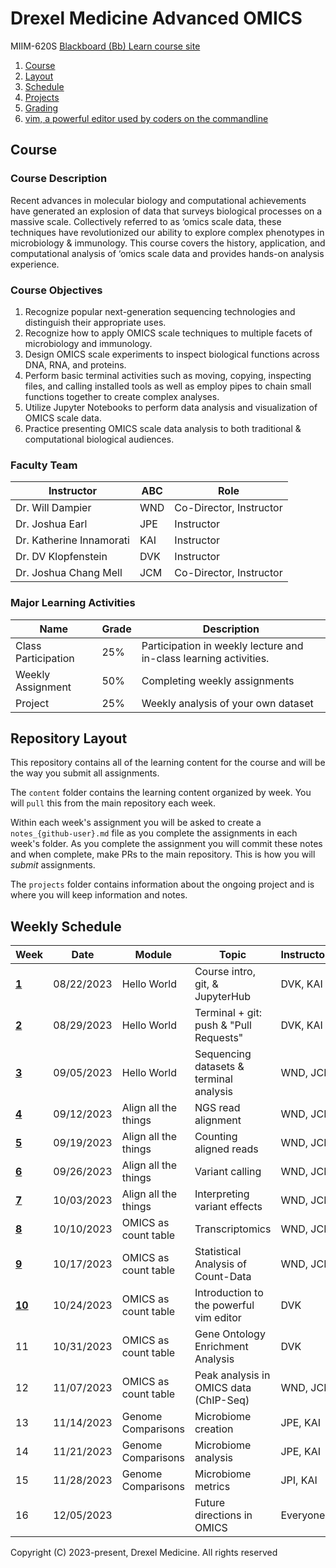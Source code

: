 # Drexel Medicine Advanced OMICS
MIIM-620S
[Blackboard (Bb) Learn course site](https://learn.dcollege.net/)

1. [Course](#course)
2. [Layout](#repository-layout)
3. [Schedule](#weekly-schedule)
4. [Projects](projects/README.md)
5. [Grading](grading/README.md)
6. [vim, a powerful editor used by coders on the commandline](doc/vim.md)

## Course 

### Course Description

Recent advances in molecular biology and computational achievements have generated an explosion of data that surveys biological processes on a massive scale.
Collectively referred to as ‘omics scale data, these techniques have revolutionized our ability to explore complex phenotypes in microbiology & immunology.
This course covers the history, application, and computational analysis of ‘omics scale data and provides hands-on analysis experience. 

### Course Objectives

1. Recognize popular next-generation sequencing technologies and distinguish their appropriate uses. 
2. Recognize how to apply OMICS scale techniques to multiple facets of microbiology and immunology. 
3. Design OMICS scale experiments to inspect biological functions across DNA, RNA, and proteins. 
4. Perform basic terminal activities such as moving, copying, inspecting files, and calling installed tools as well as employ pipes to chain small functions together to create complex analyses. 
5. Utilize Jupyter Notebooks to perform data analysis and visualization of OMICS scale data. 
6. Practice presenting OMICS scale data analysis to both traditional & computational biological audiences. 

### Faculty Team

| Instructor              |ABC| Role
|-------------------------|---|-------------------------------
| Dr. Will Dampier        |WND| Co-Director, Instructor
| Dr. Joshua Earl         |JPE| Instructor
| Dr. Katherine Innamorati|KAI| Instructor
| Dr. DV Klopfenstein     |DVK| Instructor
| Dr. Joshua Chang Mell   |JCM| Co-Director, Instructor

### Major Learning Activities 

| Name               | Grade  | Description
|--------------------|--------|-----------------------
|Class Participation | 25%    | Participation in weekly lecture and in-class learning activities.
|Weekly Assignment   | 50%    | Completing weekly assignments
|Project             | 25%    | Weekly analysis of your own dataset


## Repository Layout

This repository contains all of the learning content for the course and will be the way you submit all assignments.

The `content` folder contains the learning content organized by week.
You will `pull` this from the main repository each week.

Within each week's assignment you will be asked to create a `notes_{github-user}.md` file as you complete the assignments in each week's folder.
As you complete the assignment you will commit these notes and when complete, make PRs to the main repository.
This is how you will _submit_ assignments.

The `projects` folder contains information about the ongoing project and is where you will keep information and notes.


## Weekly Schedule

|Week                            |Date       |Module               | Topic                                  |Instructors   | Status 
|--------------------------------|-----------|---------------------|----------------------------------------|--------------|-------
| [**1**](/content/wk01/README.md)|08/22/2023 | Hello World         | Course intro, git, & JupyterHub        |DVK, KAI      | released
| [**2**](/content/wk02/README.md)|08/29/2023 | Hello World         | Terminal + git: push & "Pull Requests" |DVK, KAI      | released
| [**3**](/content/wk03/README.md)|09/05/2023 | Hello World         | Sequencing datasets & terminal analysis|WND, JCM      | released
| [**4**](/content/wk04/README.md)|09/12/2023 | Align all the things| NGS read alignment                     |WND, JCM      | released
| [**5**](/content/wk05/README.md)|09/19/2023 | Align all the things| Counting aligned reads                 |WND, JCM      | released
| [**6**](/content/wk06/README.md)|09/26/2023 | Align all the things| Variant calling                        |WND, JCM      | released
| [**7**](/content/wk07/README.md)|10/03/2023 | Align all the things| Interpreting variant effects           |WND, JCM      | released
| [**8**](/content/wk08/README.md)|10/10/2023 | OMICS as count table| Transcriptomics                        |WND, JCM      | released
| [**9**](/content/wk09/README.md)|10/17/2023 | OMICS as count table| Statistical Analysis of Count-Data     |WND, JCM      | released
|[**10**](/content/wk10/hEADME.md)|10/24/2023 | OMICS as count table| Introduction to the powerful vim editor|DVK           | released
|   11                            |10/31/2023 | OMICS as count table| Gene Ontology Enrichment Analysis      |DVK           | unreleased
|   12                            |11/07/2023 | OMICS as count table| Peak analysis in OMICS data (ChIP-Seq) |WND, JCM      | unreleased
|   13                            |11/14/2023 | Genome Comparisons  | Microbiome creation                    |JPE, KAI      | unreleased
|   14                            |11/21/2023 | Genome Comparisons  | Microbiome analysis                    |JPE, KAI      | unreleased
|   15                            |11/28/2023 | Genome Comparisons  | Microbiome metrics                     |JPI, KAI      | unreleased
|   16                            |12/05/2023 |                     | Future directions in OMICS             |Everyone      | unreleased

Copyright (C) 2023-present, Drexel Medicine. All rights reserved
